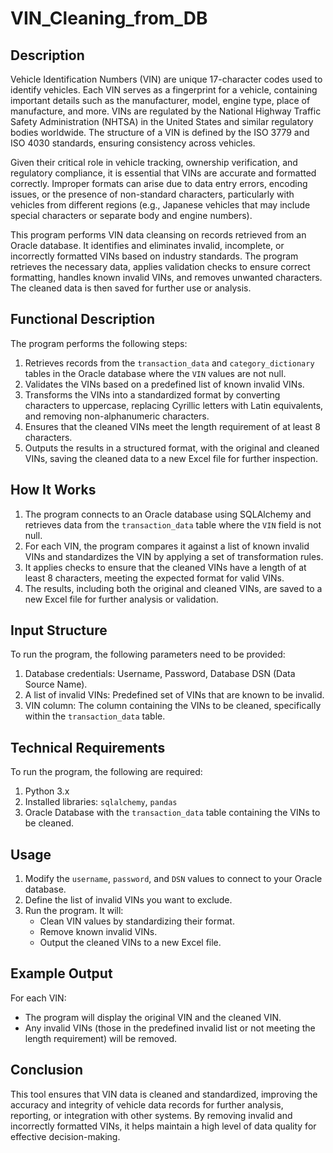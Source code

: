 # VIN_Cleaning_from_DB

## Description
Vehicle Identification Numbers (VIN) are unique 17-character codes used to identify vehicles. Each VIN serves as a fingerprint for a vehicle, containing important details such as the manufacturer, model, engine type, place of manufacture, and more. VINs are regulated by the National Highway Traffic Safety Administration (NHTSA) in the United States and similar regulatory bodies worldwide. The structure of a VIN is defined by the ISO 3779 and ISO 4030 standards, ensuring consistency across vehicles.

Given their critical role in vehicle tracking, ownership verification, and regulatory compliance, it is essential that VINs are accurate and formatted correctly. Improper formats can arise due to data entry errors, encoding issues, or the presence of non-standard characters, particularly with vehicles from different regions (e.g., Japanese vehicles that may include special characters or separate body and engine numbers).

This program performs VIN data cleansing on records retrieved from an Oracle database. It identifies and eliminates invalid, incomplete, or incorrectly formatted VINs based on industry standards. The program retrieves the necessary data, applies validation checks to ensure correct formatting, handles known invalid VINs, and removes unwanted characters. The cleaned data is then saved for further use or analysis.

## Functional Description
The program performs the following steps:
1. Retrieves records from the `transaction_data` and `category_dictionary` tables in the Oracle database where the `VIN` values are not null.
2. Validates the VINs based on a predefined list of known invalid VINs.
3. Transforms the VINs into a standardized format by converting characters to uppercase, replacing Cyrillic letters with Latin equivalents, and removing non-alphanumeric characters.
4. Ensures that the cleaned VINs meet the length requirement of at least 8 characters.
5. Outputs the results in a structured format, with the original and cleaned VINs, saving the cleaned data to a new Excel file for further inspection.

## How It Works
1. The program connects to an Oracle database using SQLAlchemy and retrieves data from the `transaction_data` table where the `VIN` field is not null.
2. For each VIN, the program compares it against a list of known invalid VINs and standardizes the VIN by applying a set of transformation rules.
3. It applies checks to ensure that the cleaned VINs have a length of at least 8 characters, meeting the expected format for valid VINs.
4. The results, including both the original and cleaned VINs, are saved to a new Excel file for further analysis or validation.

## Input Structure
To run the program, the following parameters need to be provided:
1. Database credentials: Username, Password, Database DSN (Data Source Name).
2. A list of invalid VINs: Predefined set of VINs that are known to be invalid.
3. VIN column: The column containing the VINs to be cleaned, specifically within the `transaction_data` table.

## Technical Requirements
To run the program, the following are required:
1. Python 3.x
2. Installed libraries: `sqlalchemy`, `pandas`
3. Oracle Database with the `transaction_data` table containing the VINs to be cleaned.

## Usage
1. Modify the `username`, `password`, and `DSN` values to connect to your Oracle database.
2. Define the list of invalid VINs you want to exclude.
3. Run the program. It will:
    - Clean VIN values by standardizing their format.
    - Remove known invalid VINs.
    - Output the cleaned VINs to a new Excel file.

## Example Output
For each VIN:
- The program will display the original VIN and the cleaned VIN.
- Any invalid VINs (those in the predefined invalid list or not meeting the length requirement) will be removed.

## Conclusion
This tool ensures that VIN data is cleaned and standardized, improving the accuracy and integrity of vehicle data records for further analysis, reporting, or integration with other systems. By removing invalid and incorrectly formatted VINs, it helps maintain a high level of data quality for effective decision-making.

